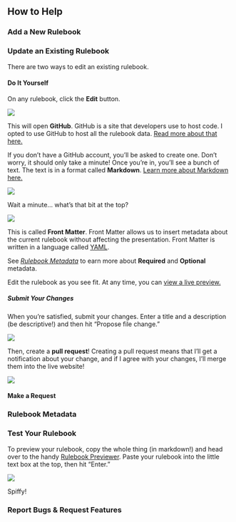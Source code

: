 ## How to Help
### Add a New Rulebook
### Update an Existing Rulebook

There are two ways to edit an existing rulebook.

#### Do It Yourself

On any rulebook, click the **Edit** button.

![](/api/assets/edit.gif)

This will open **GitHub**. GitHub is a site that developers use to host code. I opted to use GitHub to host all the rulebook data. [Read more about that here.](/about)

If you don’t have a GitHub account, you’ll be asked to create one. Don’t worry, it should only take a minute! Once you’re in, you’ll see a bunch of text. The text is in a format called **Markdown**. [Learn more about Markdown here.](https://en.wikipedia.org/wiki/Markdown) 

![](/api/assets/github.png)

Wait a minute… what’s that bit at the top?

![](/api/assets/front-matter.png)

This is called **Front Matter**. Front Matter allows us to insert metadata about the current rulebook without affecting the presentation. Front Matter is written in a language called [YAML](https://learnxinyminutes.com/docs/yaml/). 

See [*Rulebook Metadata*](#rulebook-metadata) to earn more about **Required** and **Optional** metadata.

Edit the rulebook as you see fit. At any time, you can [view a live preview.](#test-your-rulebook)

##### Submit Your Changes
When you’re satisfied, submit your changes. Enter a title and a description (be descriptive!) and then hit “Propose file change.”

![](/api/assets/propose-change.gif)

Then, create a **pull request**! Creating a pull request means that I’ll get a notification about your change, and if I agree with your changes, I’ll merge them into the live website!

![](/api/assets/create-pull-request-for-edit.gif)

#### Make a Request
### Rulebook Metadata
### Test Your Rulebook

To preview your rulebook, copy the whole thing (in markdown!) and head over to the handy [Rulebook Previewer](/custom-rules). Paste your rulebook into the little text box at the top, then hit “Enter.”

![](/api/assets/preview.gif)

Spiffy!

### Report Bugs & Request Features
